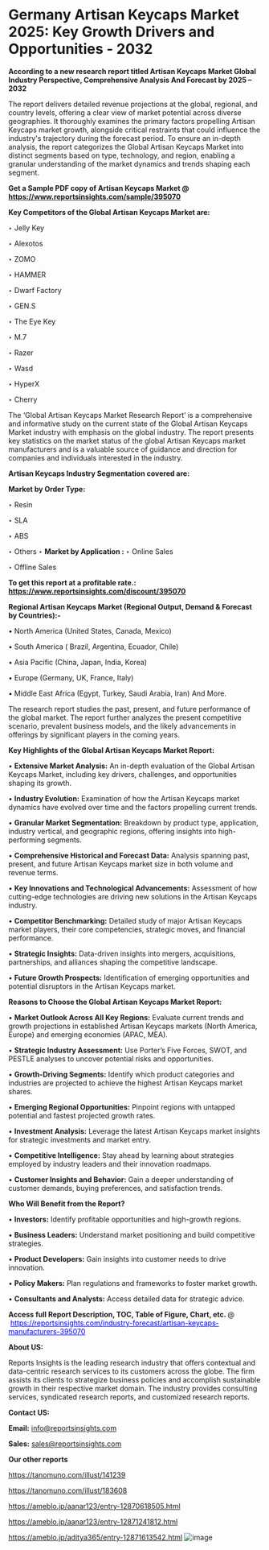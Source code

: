 # Germany Artisan Keycaps Market 2025: Key Growth Drivers and Opportunities - 2032

<strong>According to a new research report titled Artisan Keycaps Market Global Industry Perspective, Comprehensive Analysis And Forecast by 2025 – 2032</strong>

The report delivers detailed revenue projections at the global, regional, and country levels, offering a clear view of market potential across diverse geographies. It thoroughly examines the primary factors propelling Artisan Keycaps market growth, alongside critical restraints that could influence the industry's trajectory during the forecast period. To ensure an in-depth analysis, the report categorizes the Global Artisan Keycaps Market into distinct segments based on type, technology, and region, enabling a granular understanding of the market dynamics and trends shaping each segment.

<strong>Get a Sample PDF copy of Artisan Keycaps Market </strong><strong>@<a href=https://www.reportsinsights.com/sample/395070 style=color:#0000ff;> https://www.reportsinsights.com/sample/395070</a></strong></font>

<strong>Key Competitors of the Global Artisan Keycaps Market are:</strong>

‣ Jelly Key

‣ Alexotos

‣ ZOMO

‣ HAMMER

‣ Dwarf Factory

‣ GEN.S

‣ The Eye Key

‣ M.7

‣ Razer

‣ Wasd

‣ HyperX

‣ Cherry

The ‘Global Artisan Keycaps Market Research Report’ is a comprehensive and informative study on the current state of the Global Artisan Keycaps Market industry with emphasis on the global industry. The report presents key statistics on the market status of the global Artisan Keycaps market manufacturers and is a valuable source of guidance and direction for companies and individuals interested in the industry.

<strong>Artisan Keycaps Industry Segmentation covered are:</strong>

<strong>Market by Order Type: </strong>

‣ Resin

‣ SLA

‣ ABS

‣ Others
‣ 
<strong>Market by Application :</strong>
‣ Online Sales

‣ Offline Sales

<strong>To get this report at a profitable rate.: <a href=https://www.reportsinsights.com/discount/395070 style=color:#0000ff;>https://www.reportsinsights.com/discount/395070</a></strong></font>

<strong>Regional Artisan Keycaps Market (Regional Output, Demand &amp; Forecast by Countries):-</strong>

• North America (United States, Canada, Mexico)

• South America ( Brazil, Argentina, Ecuador, Chile)

• Asia Pacific (China, Japan, India, Korea)

• Europe (Germany, UK, France, Italy)

• Middle East Africa (Egypt, Turkey, Saudi Arabia, Iran) And More.

The research report studies the past, present, and future performance of the global market. The report further analyzes the present competitive scenario, prevalent business models, and the likely advancements in offerings by significant players in the coming years.

<strong>Key Highlights of the Global Artisan Keycaps Market Report:</strong>

• <strong>Extensive Market Analysis:</strong> An in-depth evaluation of the Global Artisan Keycaps Market, including key drivers, challenges, and opportunities shaping its growth.

• <strong>Industry Evolution:</strong> Examination of how the Artisan Keycaps market dynamics have evolved over time and the factors propelling current trends.

• <strong>Granular Market Segmentation:</strong> Breakdown by product type, application, industry vertical, and geographic regions, offering insights into high-performing segments.

• <strong>Comprehensive Historical and Forecast Data:</strong> Analysis spanning past, present, and future Artisan Keycaps market size in both volume and revenue terms.

• <strong>Key Innovations and Technological Advancements:</strong> Assessment of how cutting-edge technologies are driving new solutions in the Artisan Keycaps industry.

• <strong>Competitor Benchmarking:</strong> Detailed study of major Artisan Keycaps market players, their core competencies, strategic moves, and financial performance.

• <strong>Strategic Insights:</strong> Data-driven insights into mergers, acquisitions, partnerships, and alliances shaping the competitive landscape.

• <strong>Future Growth Prospects:</strong> Identification of emerging opportunities and potential disruptors in the Artisan Keycaps market.

<strong>Reasons to Choose the Global Artisan Keycaps Market Report:</strong>

• <strong>Market Outlook Across All Key Regions:</strong> Evaluate current trends and growth projections in established Artisan Keycaps markets (North America, Europe) and emerging economies (APAC, MEA).

• <strong>Strategic Industry Assessment:</strong> Use Porter’s Five Forces, SWOT, and PESTLE analyses to uncover potential risks and opportunities.

• <strong>Growth-Driving Segments:</strong> Identify which product categories and industries are projected to achieve the highest Artisan Keycaps market shares.

• <strong>Emerging Regional Opportunities:</strong> Pinpoint regions with untapped potential and fastest projected growth rates.

• <strong>Investment Analysis:</strong> Leverage the latest Artisan Keycaps market insights for strategic investments and market entry.

• <strong>Competitive Intelligence:</strong> Stay ahead by learning about strategies employed by industry leaders and their innovation roadmaps.

• <strong>Customer Insights and Behavior:</strong> Gain a deeper understanding of customer demands, buying preferences, and satisfaction trends.

<strong>Who Will Benefit from the Report?</strong>

• <strong>Investors:</strong> Identify profitable opportunities and high-growth regions.

• <strong>Business Leaders:</strong> Understand market positioning and build competitive strategies.

• <strong>Product Developers:</strong> Gain insights into customer needs to drive innovation.

• <strong>Policy Makers:</strong> Plan regulations and frameworks to foster market growth.

• <strong>Consultants and Analysts:</strong> Access detailed data for strategic advice.
</ul>
<strong>Access full Report Description, TOC, Table of Figure, Chart, etc. </strong>@  <a href=https://reportsinsights.com/industry-forecast/artisan-keycaps-manufacturers-395070 style=color:#0000ff;>https://reportsinsights.com/industry-forecast/artisan-keycaps-manufacturers-395070</a></font>

<strong><strong>About US</strong>:</strong>

Reports Insights is the leading research industry that offers contextual and data-centric research services to its customers across the globe. The firm assists its clients to strategize business policies and accomplish sustainable growth in their respective market domain. The industry provides consulting services, syndicated research reports, and customized research reports.

<strong>Contact US:</strong>

<p class=""""><b>Email:</b> <a href=mailto:info@reportsinsights.com>info@reportsinsights.com</a></p>
<p class=""""><b>Sales:</b> <a href=mailto:sales@reportsinsights.com>sales@reportsinsights.com</a></p>

<strong>Our other reports</strong>

<a href=https://tanomuno.com/illust/141239>https://tanomuno.com/illust/141239</a>

<a href=https://tanomuno.com/illust/183608>https://tanomuno.com/illust/183608</a>

<a href=https://ameblo.jp/aanar123/entry-12870618505.html>https://ameblo.jp/aanar123/entry-12870618505.html</a>

<a href=https://ameblo.jp/aanar123/entry-12871241812.html>https://ameblo.jp/aanar123/entry-12871241812.html</a>

<a href=https://ameblo.jp/aditya365/entry-12871613542.html>https://ameblo.jp/aditya365/entry-12871613542.html</a>
![image](https://github.com/user-attachments/assets/43b81ce9-d763-465e-8dc7-90f23f002a23)
